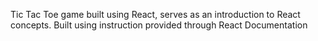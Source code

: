 Tic Tac Toe game built using React, serves as an introduction to React concepts. Built using instruction provided through React Documentation
